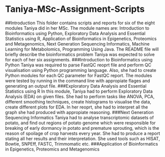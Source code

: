 # Taniya-MSc-Assignment-Scripts
##Introduction
This folder contains scripts and reports for six of the eight modules Taniya did in her MSc. The module names are: Introduction to Bioinformatics using Python, Exploratory Data Analysis and Essential Statistics using R, Application of Bioinformatics in Epigenetics, Proteomics and Metagenomics, Next Generation Sequencing Informatics, Machine Learning for Metabolomics, Programming Using Java. The README file will briefly describe the bioinformatics problem Taniya was expected to solve for each of her six assignments.
###Introduction to Bioinformatics using Python
Taniya was required to parse FastQC reoprt file and perform QC visualisation using Python programming language. Also, she had to create Python modules for each QC parameter for FastQC report. The modules were tested by running in the command line with appropiate flages and generating an output file.
###Exploratory Data Analysis and Essential Statistics using R
In this module, Taniya had to perform Exploratory Data Analysis (EDA) on given files. She had to perform tasks like ANOVA, PCA, different smoothing techniques, create histograms to visualise the data, create different plots for EDA. In her reoprt, she had to interpret all the graph she had produced with appropiate reasoning.
###Next Generation Sequencing Informatics
Taniya had to analyse transcriptomic datasets of potato, and find out regions of potato genome which were responsible for breaking of early dormancy in potato and premature sprouting, which is the reason of spoilage of crop harvests every year. She had to produce a report stating all her results and their interpretation. She used tools such as HISAT, Bowtie, SNPEff, FASTC, Trimmomatic etc.
###Application of Bioinformatics in Epigenetics, Proteomics and Metagenomics
